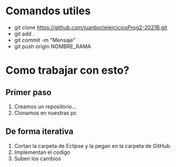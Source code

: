 # Comandos utiles
- git clone https://github.com/juanbor/ejerciciosProg2-2021B.git
- git add .
- git commit -m "Mensaje"
- git push origin NOMBRE_RAMA

# Como trabajar con esto?
## Primer paso
1. Creamos un repositorio...
2. Clonamos en nuestras pc

## De forma iterativa
1. Cortan la carpeta de Eclipse y la pegan en la carpeta de GitHub
2. Implementan el codigo 
3. Suben los cambios
